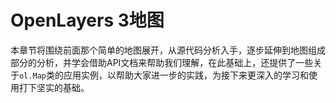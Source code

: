 # OpenLayers 3地图

本章节将围绕前面那个简单的地图展开，从源代码分析入手，逐步延伸到地图组成部分的分析，并学会借助API文档来帮助我们理解，在此基础上，还提供了一些关于`ol.Map`类的应用实例，以帮助大家进一步的实践，为接下来更深入的学习和使用打下坚实的基础。